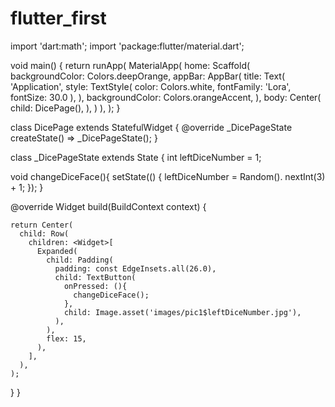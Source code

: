 # flutter_first
import 'dart:math';
import 'package:flutter/material.dart';

void main() {
  return runApp(
    MaterialApp(
        home: Scaffold(
          backgroundColor: Colors.deepOrange,
          appBar: AppBar(
            title: Text(
              'Application',
              style: TextStyle(
                  color: Colors.white,
                  fontFamily: 'Lora',
                  fontSize: 30.0
              ),
            ),
            backgroundColor: Colors.orangeAccent,
          ),
          body: Center(
            child: DicePage(),
          ),
        )
    ),
  );
}

class DicePage extends StatefulWidget {
  @override
  _DicePageState createState() => _DicePageState();
}

class _DicePageState extends State<DicePage> {
  int leftDiceNumber = 1;

  void changeDiceFace(){
    setState(() {
      leftDiceNumber = Random(). nextInt(3) + 1;
    });
  }

  @override
  Widget build(BuildContext context) {


    return Center(
      child: Row(
        children: <Widget>[
          Expanded(
            child: Padding(
              padding: const EdgeInsets.all(26.0),
              child: TextButton(
                onPressed: (){
                  changeDiceFace();
                },
                child: Image.asset('images/pic1$leftDiceNumber.jpg'),
              ),
            ),
            flex: 15,
          ),
        ],
      ),
    );
  }
}




